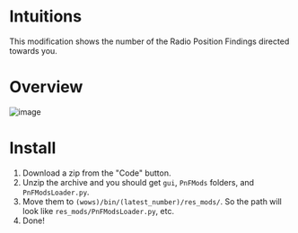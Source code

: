 # Intuitions
This modification shows the number of the Radio Position Findings directed towards you.

# Overview
![image](https://github.com/AndrewTaro/Intuitions/assets/36262823/86d8bd60-97f5-4b84-a8d5-703c25157736)

# Install
1. Download a zip from the "Code" button.
2. Unzip the archive and you should get `gui`, `PnFMods` folders, and `PnFModsLoader.py`.
3. Move them to `(wows)/bin/(latest_number)/res_mods/`. So the path will look like `res_mods/PnFModsLoader.py`, etc.
4. Done!
